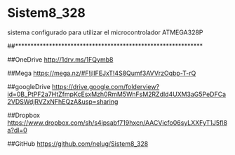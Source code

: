 # Sistem8_328
sistema configurado para utilizar el microcontrolador ATMEGA328P

##*************************************************************

##OneDrive
http://1drv.ms/1FQymb8

##Mega
https://mega.nz/#F!jIlFEJxT!4S8Qumf3AVVrzOqbp-T-rQ

##googleDrive
https://drive.google.com/folderview?id=0B_PtPF2a7HtZfmpKcEsxMzh0RmM5WnFsM2RZdld4UXM3aG5PeDFCa2VDSWdjRVZxNFhEQzA&usp=sharing

##Dropbox
https://www.dropbox.com/sh/s4ipsabf719hxcn/AACVicfo06syLXXFyT1J5fl8a?dl=0

##GitHub
https://github.com/nelug/Sistem8_328

